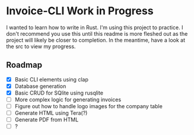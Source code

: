 # Invoice-CLI Work in Progress

I wanted to learn how to write in Rust. I'm using this project to practice. I don't recommend you use this until this readme is more fleshed out as the project will likely be closer to completion. In the meantime, have a look at the src to view my progress.

## Roadmap
- [x] Basic CLI elements using clap
- [x] Database generation
- [x] Basic CRUD for SQlite using rusqlite
- [ ] More complex logic for generating invoices
- [ ] Figure out how to handle logo images for the company table
- [ ] Generate HTML using Tera(?)
- [ ] Generate PDF from HTML
- [ ] ?
